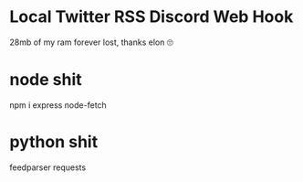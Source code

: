 # Local Twitter RSS Discord Web Hook

28mb of my ram forever lost, thanks elon 🙄


# node shit

npm i express node-fetch

# python shit

feedparser requests 
